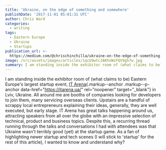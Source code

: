 ```yaml
---
title: 'Ukraine, on the edge of something and somewhere'
publishDate: '2017-11-01 05:01:31 UTC'
author: Chris Ward
categories:
  - writing
tags:
  - Eastern Europe
  - Ukraine
  - Startups
publication_url: >-
  https://medium.com/@chrischinchilla/ukraine-on-the-edge-of-something-and-somewhere-3068ec4db148
image: /src/assets/images/articles/1qcG9wtcJAKhoWsFQV9gh7w.jpg
summary: I am standing inside the exhibitor room of (what claims to be) Eastern
---
```


I am standing inside the exhibitor room of (what claims to be) Eastern
Europe's largest startup event, [IT
Arena](https://itarena.ua/){.markup--anchor .markup--p-anchor
data-href="https://itarena.ua/" rel="noopener" target="_blank"} in Lviv,
Ukraine. All around me are booths of companies looking for developers to
join them, many servicing overseas clients. Upstairs are a handful of
scrappy local entrepreneurs explaining their ideas, generally, they are
well executed, but early stage. IT Arena has great talks happening
around us, attracting speakers from all over the globe with an
impressive selection of technical, product and business topics. Despite
this, a recurring thread running through the talks and conversations I
had with attendees was that Ukraine wasn't terribly good (yet) at the
startup game. As a fan of highlighting newer startup and tech scenes (I
will stick to 'startup' for the rest of this article), I wanted to know
and understand why?
